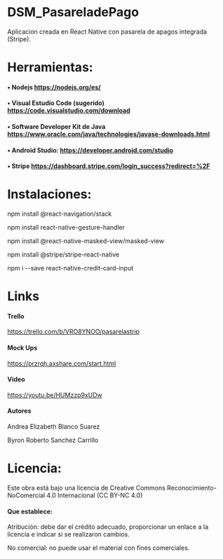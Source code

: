# DSM_PasareladePago
Aplicacion creada en React Native con pasarela de apagos integrada (Stripe).

# Herramientas:

#### •	Nodejs https://nodejs.org/es/
#### •	Visual Estudio Code (sugerido) https://code.visualstudio.com/download
#### •	Software Developer Kit de Java https://www.oracle.com/java/technologies/javase-downloads.html
#### •	Android Studio: https://developer.android.com/studio
#### •	Stripe https://dashboard.stripe.com/login_success?redirect=%2F

# Instalaciones:

npm install @react-navigation/stack

npm install react-native-gesture-handler

npm install @react-native-masked-view/masked-view

npm install @stripe/stripe-react-native

npm i --save react-native-credit-card-input


# Links
#### Trello
https://trello.com/b/VRO8YNOO/pasarelastrip

#### Mock Ups
https://przrqh.axshare.com/start.html

#### Video
https://youtu.be/HUMzzp9xUDw

#### Autores

Andrea Elizabeth Blanco Suarez

Byron Roberto Sanchez Carrillo

# Licencia:
Este obra está bajo una licencia de Creative Commons Reconocimiento-NoComercial 4.0 Internacional (CC BY-NC 4.0)

#### Que establece:
Atribución: debe dar el crédito adecuado, proporcionar un enlace a la licencia e indicar si se realizaron cambios.

No comercial: no puede usar el material con fines comerciales.
